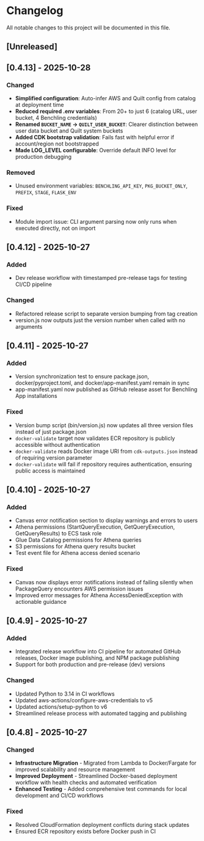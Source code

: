 <!-- markdownlint-disable MD024 -->
# Changelog

All notable changes to this project will be documented in this file.

## [Unreleased]

## [0.4.13] - 2025-10-28

### Changed

- **Simplified configuration**: Auto-infer AWS and Quilt config from catalog at deployment time
- **Reduced required .env variables**: From 20+ to just 6 (catalog URL, user bucket, 4 Benchling credentials)
- **Renamed `BUCKET_NAME` → `QUILT_USER_BUCKET`**: Clearer distinction between user data bucket and Quilt system buckets
- **Added CDK bootstrap validation**: Fails fast with helpful error if account/region not bootstrapped
- **Made LOG_LEVEL configurable**: Override default INFO level for production debugging

### Removed

- Unused environment variables: `BENCHLING_API_KEY`, `PKG_BUCKET_ONLY`, `PREFIX`, `STAGE`, `FLASK_ENV`

### Fixed

- Module import issue: CLI argument parsing now only runs when executed directly, not on import

## [0.4.12] - 2025-10-27

### Added

- Dev release workflow with timestamped pre-release tags for testing CI/CD pipeline

### Changed

- Refactored release script to separate version bumping from tag creation
- version.js now outputs just the version number when called with no arguments

## [0.4.11] - 2025-10-27

### Added

- Version synchronization test to ensure package.json, docker/pyproject.toml, and docker/app-manifest.yaml remain in sync
- app-manifest.yaml now published as GitHub release asset for Benchling App installations

### Fixed

- Version bump script (bin/version.js) now updates all three version files instead of just package.json
- `docker-validate` target now validates ECR repository is publicly accessible without authentication
- `docker-validate` reads Docker image URI from `cdk-outputs.json` instead of requiring version parameter
- `docker-validate` will fail if repository requires authentication, ensuring public access is maintained

## [0.4.10] - 2025-10-27

### Added

- Canvas error notification section to display warnings and errors to users
- Athena permissions (StartQueryExecution, GetQueryExecution, GetQueryResults) to ECS task role
- Glue Data Catalog permissions for Athena queries
- S3 permissions for Athena query results bucket
- Test event file for Athena access denied scenario

### Fixed

- Canvas now displays error notifications instead of failing silently when PackageQuery encounters AWS permission issues
- Improved error messages for Athena AccessDeniedException with actionable guidance

## [0.4.9] - 2025-10-27

### Added

- Integrated release workflow into CI pipeline for automated GitHub releases, Docker image publishing, and NPM package publishing
- Support for both production and pre-release (dev) versions

### Changed

- Updated Python to 3.14 in CI workflows
- Updated aws-actions/configure-aws-credentials to v5
- Updated actions/setup-python to v6
- Streamlined release process with automated tagging and publishing

## [0.4.8] - 2025-10-27

### Changed

- **Infrastructure Migration** - Migrated from Lambda to Docker/Fargate for improved scalability and resource management
- **Improved Deployment** - Streamlined Docker-based deployment workflow with health checks and automated verification
- **Enhanced Testing** - Added comprehensive test commands for local development and CI/CD workflows

### Fixed

- Resolved CloudFormation deployment conflicts during stack updates
- Ensured ECR repository exists before Docker push in CI
